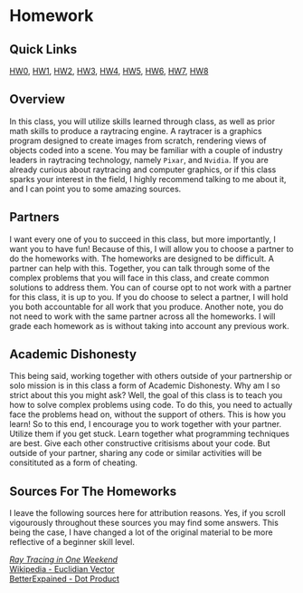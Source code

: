 # Homework

## Quick Links

[HW0](./HW0/README.md), [HW1](./HW1/README.md), [HW2](./HW2/README.md), [HW3](./HW3/README.md), [HW4](./HW4/README.md), [HW5](./HW5/README.md), [HW6](./HW6/README.md), [HW7](./HW7/README.md), [HW8](./HW8/README.md)

## Overview

In this class, you will utilize skills learned through class, as well as prior math skills to produce a raytracing engine. A raytracer is a graphics program designed to create images from scratch, rendering views of objects coded into a scene. You may be familiar with a couple of industry leaders in raytracing technology, namely `Pixar`, and `Nvidia`. If you are already curious about raytracing and computer graphics, or if this class sparks your interest in the field, I highly recommend talking to me about it, and I can point you to some amazing sources.

## Partners

I want every one of you to succeed in this class, but more importantly, I want you to have fun! Because of this, I will allow you to choose a partner to do the homeworks with. The homeworks are designed to be difficult. A partner can help with this. Together, you can talk through some of the complex problems that you will face in this class, and create common solutions to address them. You can of course opt to not work with a partner for this class, it is up to you. If you do choose to select a partner, I will hold you both accountable for all work that you produce. Another note, you do not need to work with the same partner across all the homeworks. I will grade each homework as is without taking into account any previous work.

## Academic Dishonesty

This being said, working together with others outside of your partnership or solo mission is in this class a form of Academic Dishonesty. Why am I so strict about this you might ask? Well, the goal of this class is to teach you how to solve complex problems using code. To do this, you need to actually face the problems head on, without the support of others. This is how you learn! So to this end, I encourage you to work together with your partner. Utilize them if you get stuck. Learn together what programming techniques are best. Give each other constructive critisisms about your code. But outside of your partner, sharing any code or similar activities will be consitituted as a form of cheating.

## Sources For The Homeworks

I leave the following sources here for attribution reasons. Yes, if you scroll vigourously throughout these sources you may find some answers. This being the case, I have changed a lot of the original material to be more reflective of a beginner skill level.

[_Ray Tracing in One Weekend_](https://raytracing.github.io/books/RayTracingInOneWeekend.html)  
[Wikipedia - Euclidian Vector](https://en.wikipedia.org/wiki/Euclidean_vector)  
[BetterExpained - Dot Product](https://betterexplained.com/articles/vector-calculus-understanding-the-dot-product/)  
